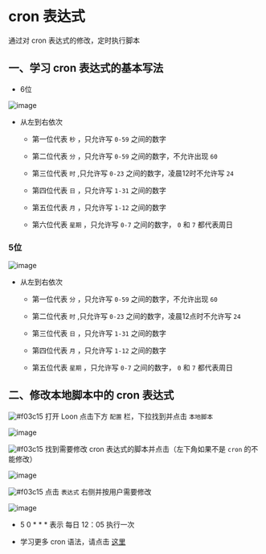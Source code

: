 # cron 表达式

通过对 cron 表达式的修改，定时执行脚本

## 一、学习 cron 表达式的基本写法

- 6位

![image](https://raw.githubusercontent.com/chiupam/tutorial-image/master/Loon/cron_6.png)

  - 从左到右依次

    - 第一位代表 `秒` ，只允许写 `0-59` 之间的数字
  
    - 第二位代表 `分` ，只允许写 `0-59` 之间的数字，不允许出现 `60`
  
    - 第三位代表 `时` ,只允许写 `0-23` 之间的数字，凌晨12时不允许写 `24`
  
    - 第四位代表 `日` ，只允许写 `1-31` 之间的数字
  
    - 第五位代表 `月` ，只允许写 `1-12` 之间的数字
  
    - 第六位代表 `星期` ，只允许写 `0-7` 之间的数字， `0` 和 `7` 都代表周日
  
### 5位

![image](https://raw.githubusercontent.com/chiupam/tutorial-image/master/Loon/cron_5.png)

- 从左到右依次
  
  - 第一位代表 `分` ，只允许写 `0-59` 之间的数字，不允许出现 `60`
  
  - 第二位代表 `时` ,只允许写 `0-23` 之间的数字，凌晨12点时不允许写 `24`
  
  - 第三位代表 `日` ，只允许写 `1-31` 之间的数字
  
  - 第四位代表 `月` ，只允许写 `1-12` 之间的数字
  
  - 第五位代表 `星期` ，只允许写 `0-7` 之间的数字， `0` 和 `7` 都代表周日

## 二、修改本地脚本中的 cron 表达式

![#f03c15](https://placehold.it/15/f03c15/000000?text=+) 打开 Loon 点击下方 `配置` 栏，下拉找到并点击 `本地脚本`

![image](https://raw.githubusercontent.com/chiupam/tutorial-image/master/Loon/Local_Script.jpg)

![#f03c15](https://placehold.it/15/f03c15/000000?text=+) 找到需要修改 cron 表达式的脚本并点击（左下角如果不是 `cron` 的不能修改）

![image](https://raw.githubusercontent.com/chiupam/tutorial-image/master/Loon/JD_DailyBonus_local_4.jpg)

![#f03c15](https://placehold.it/15/f03c15/000000?text=+) 点击 `表达式` 右侧并按用户需要修改

![image](https://raw.githubusercontent.com/chiupam/tutorial-image/master/Loon/JD_DailyBonus_local_5.jpg)

- 5 0 * * * 表示 每日 12：05 执行一次

- 学习更多 cron 语法，请点击 [这里](https://tool.lu/crontab/)
